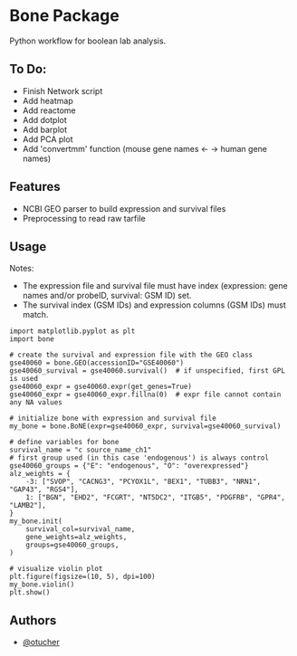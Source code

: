 
# Bone Package

Python workflow for boolean lab analysis.

## To Do:
- Finish Network script
- Add heatmap
- Add reactome
- Add dotplot
- Add barplot
- Add PCA plot
- Add 'convertmm' function (mouse gene names <- -> human gene names)

## Features

- NCBI GEO parser to build expression and survival files
- Preprocessing to read raw tarfile

## Usage

Notes: 
- The expression file and survival file must have index (expression: gene names and/or probeID, survival: GSM ID) set.
- The survival index (GSM IDs) and expression columns (GSM IDs) must match.

```
import matplotlib.pyplot as plt
import bone

# create the survival and expression file with the GEO class
gse40060 = bone.GEO(accessionID="GSE40060")
gse40060_survival = gse40060.survival()  # if unspecified, first GPL is used
gse40060_expr = gse40060.expr(get_genes=True)
gse40060_expr = gse40060_expr.fillna(0)  # expr file cannot contain any NA values

# initialize bone with expression and survival file
my_bone = bone.BoNE(expr=gse40060_expr, survival=gse40060_survival)

# define variables for bone
survival_name = "c source_name_ch1"
# first group used (in this case 'endogenous') is always control
gse40060_groups = {"E": "endogenous", "O": "overexpressed"}
alz_weights = {
    -3: ["SVOP", "CACNG3", "PCYOX1L", "BEX1", "TUBB3", "NRN1", "GAP43", "RGS4"],
    1: ["BGN", "EHD2", "FCGRT", "NT5DC2", "ITGB5", "PDGFRB", "GPR4", "LAMB2"],
}
my_bone.init(
    survival_col=survival_name,
    gene_weights=alz_weights,
    groups=gse40060_groups,
)

# visualize violin plot
plt.figure(figsize=(10, 5), dpi=100)
my_bone.violin()
plt.show()
```

## Authors

- [@otucher](https://www.github.com/otucher)


